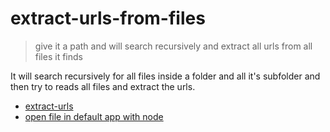 # extract-urls-from-files

>give it a path and will search recursively and extract all urls from all files it finds

It will search recursively for all files inside a folder and all it's subfolder and then try to reads all files and extract the urls.

 - [extract-urls](https://www.npmjs.com/package/get-urls)
 - [open file in default app with node](https://stackoverflow.com/questions/29902347/open-a-file-with-default-program-in-node-webkit#answer-47759900)
